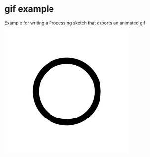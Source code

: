 # gif example

Example for writing a Processing sketch that exports an animated gif

![output](export.gif)
